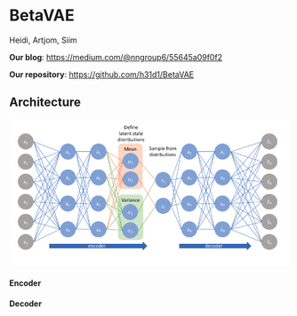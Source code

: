 # BetaVAE
Heidi, Artjom, Siim

**Our blog**: https://medium.com/@nngroup6/55645a09f0f2

**Our repository**: https://github.com/h31d1/BetaVAE


## Architecture

 ![architecture](architecture.png)

#### Encoder

#### Decoder